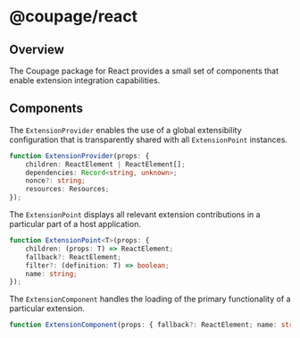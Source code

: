# @coupage/react

## Overview

The Coupage package for React provides a small set of components that enable extension integration capabilities.

## Components

The `ExtensionProvider` enables the use of a global extensibility configuration that is transparently shared with all
`ExtensionPoint` instances.

```typescript
function ExtensionProvider(props: {
    children: ReactElement | ReactElement[];
    dependencies: Record<string, unknown>;
    nonce?: string;
    resources: Resources;
});
```

The `ExtensionPoint` displays all relevant extension contributions in a particular part of a host application.

```typescript
function ExtensionPoint<T>(props: {
    children: (props: T) => ReactElement;
    fallback?: ReactElement;
    filter?: (definition: T) => boolean;
    name: string;
});
```

The `ExtensionComponent` handles the loading of the primary functionality of a particular extension.

```typescript
function ExtensionComponent(props: { fallback?: ReactElement; name: string });
```
